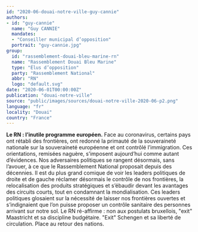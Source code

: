```yaml
---
id: "2020-06-douai-notre-ville-guy-cannie"
authors:
- id: "guy-cannie"
  name: "Guy CANNIE"
  mandates: 
  - "Conseiller municipal d’opposition"
  portrait: "guy-cannie.jpg"
group:
  id: "rassemblement-douai-bleu-marine-rn"
  name: "Rassemblement Douai Bleu Marine"
  type: "Élus d’opposition"
  party: "Rassemblement National"
  abbr: "RN"
  logo: "default.svg"
date: "2020-06-01T00:00:00Z"
publication: "douai-notre-ville"
source: "public/images/sources/douai-notre-ville-2020-06-p2.png"
language: "fr"
locality: "Douai"
country: "France"
---
```


**Le RN : l’inutile programme européen.** Face au coronavirus, certains pays ont rétabli des frontières, ont redonné la primauté de la souveraineté nationale sur la souveraineté européenne et ont contrôlé l’immigration. Ces orientations, remisées naguère, s’imposent aujourd’hui comme autant d’évidences. Nos adversaires politiques se rangent désormais, sans l’avouer, à ce que le Rassemblement National proposait depuis des décennies. Il est du plus grand comique de voir les leaders politiques de droite et de gauche réclamer désormais le contrôle de nos frontières, la relocalisation des produits stratégiques et s’ébaudir devant les avantages des circuits courts, tout en condamnant la mondialisation. Ces leaders politiques glosaient sur la nécessité de laisser nos frontières ouvertes et s’indignaient que l’on puisse proposer un contrôle sanitaire des personnes arrivant sur notre sol. Le RN ré-affirme : non aux postulats bruxellois, "exit" Maastricht et sa discipline budgétaire. "Exit" Schengen et sa liberté de circulation. Place au retour des nations.
